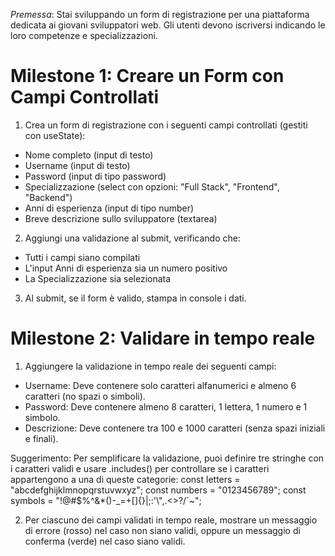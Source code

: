 _Premessa_: Stai sviluppando un form di registrazione per una piattaforma dedicata ai giovani sviluppatori web. Gli utenti devono iscriversi indicando le loro competenze e specializzazioni.

# Milestone 1: Creare un Form con Campi Controllati

1. Crea un form di registrazione con i seguenti campi controllati (gestiti con useState):

- Nome completo (input di testo)
- Username (input di testo)
- Password (input di tipo password)
- Specializzazione (select con opzioni: "Full Stack", "Frontend", "Backend")
- Anni di esperienza (input di tipo number)
- Breve descrizione sullo sviluppatore (textarea)

2. Aggiungi una validazione al submit, verificando che:

- Tutti i campi siano compilati
- L'input Anni di esperienza sia un numero positivo
- La Specializzazione sia selezionata

3. Al submit, se il form è valido, stampa in console i dati.

# Milestone 2: Validare in tempo reale

1. Aggiungere la validazione in tempo reale dei seguenti campi:

- Username: Deve contenere solo caratteri alfanumerici e almeno 6 caratteri (no spazi o simboli).
- Password: Deve contenere almeno 8 caratteri, 1 lettera, 1 numero e 1 simbolo.
- Descrizione: Deve contenere tra 100 e 1000 caratteri (senza spazi iniziali e finali).

Suggerimento: Per semplificare la validazione, puoi definire tre stringhe con i caratteri validi e usare .includes() per controllare se i caratteri appartengono a una di queste categorie:
const letters = "abcdefghijklmnopqrstuvwxyz";
const numbers = "0123456789";
const symbols = "!@#$%^&\*()-\_=+[]{}|;:'\\",.<>?/`~";

2. Per ciascuno dei campi validati in tempo reale, mostrare un messaggio di errore (rosso) nel caso non siano validi, oppure un messaggio di conferma (verde) nel caso siano validi.
